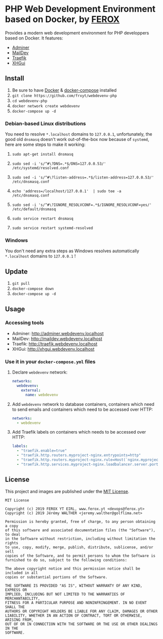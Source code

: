 # PHP Web Development Environment based on Docker, by [FEROX](https://ferox.yt)

Provides a modern web development environment for PHP developpers based on Docker. It features:

* [Adminer](https://www.adminer.org/)
* [MailDev](https://github.com/maildev/maildev)
* [Traefik](https://docs.traefik.io/)
* [XHGui](https://github.com/frxyt/docker-xhgui-dev)

## Install

1. Be sure to have [Docker](https://hub.docker.com/?overlay=onboarding) & [docker-compose](https://docs.docker.com/compose/install/) installed
1. `git clone https://github.com/frxyt/webdevenv-php`
1. `cd webdevenv-php`
1. `docker network create webdevenv`
1. `docker-compose up -d`

### Debian-based Linux distributions

You need to resolve `*.localhost` domains to `127.0.0.1`, unfortunately, the good old `dnsmasq` doesn't work out-of-the-box now because of `systemd`, here are some steps to make it working:

1. `sudo apt-get install dnsmasq`
1. `sudo sed -i 's/^#\?DNS=.*$/DNS=127.0.0.53/' /etc/systemd/resolved.conf`
1. `sudo sed -i 's/^#\?listen-address=.*$/listen-address=127.0.0.53/' /etc/dnsmasq.conf`
1. `echo 'address=/localhost/127.0.0.1'  | sudo tee -a /etc/dnsmasq.conf`

1. `sudo sed -i 's/^#\?IGNORE_RESOLVCONF=.*$/IGNORE_RESOLVCONF=yes/' /etc/default/dnsmasq`
1. `sudo service restart dnsmasq`
1. `sudo service restart systemd-resolved`

### Windows

You don't need any extra steps as Windows resolves automatically `*.localhost` domains to `127.0.0.1` !

## Update

1. `git pull`
1. `docker-compose down`
1. `docker-compose up -d`

## Usage

### Accessing tools

* Adminer: http://adminer.webdevenv.localhost
* MailDev: http://maildev.webdevenv.localhost
* Traefik: http://traefik.webdevenv.localhost
* XHGui: http://xhgui.webdevenv.localhost

### Use it in your `docker-compose.yml` files

1. Declare `webdevenv` network:
   ```yaml
   networks: 
     webdevenv:
       external: 
         name: webdevenv
   ```
1. Add `webdevenv` network to database containers, containers which need to send emails and containers which need to be accessed over HTTP:
   ```yaml
   networks: 
     - webdevenv
   ```
1. Add Traefik labels on containers which needs to be accessed over HTTP:
   ```yaml
   labels: 
     - "traefik.enable=true"
     - "traefik.http.routers.myproject-nginx.entrypoints=http"
     - "traefik.http.routers.myproject-nginx.rule=Host(`nginx.myproject.localhost`)"
     - "traefik.http.services.myproject-nginx.loadbalancer.server.port=80"
   ```

## License

This project and images are published under the [MIT License](LICENSE).

```
MIT License

Copyright (c) 2019 FEROX YT EIRL, www.ferox.yt <devops@ferox.yt>
Copyright (c) 2019 Jérémy WALTHER <jeremy.walther@golflima.net>

Permission is hereby granted, free of charge, to any person obtaining a copy
of this software and associated documentation files (the "Software"), to deal
in the Software without restriction, including without limitation the rights
to use, copy, modify, merge, publish, distribute, sublicense, and/or sell
copies of the Software, and to permit persons to whom the Software is
furnished to do so, subject to the following conditions:

The above copyright notice and this permission notice shall be included in all
copies or substantial portions of the Software.

THE SOFTWARE IS PROVIDED "AS IS", WITHOUT WARRANTY OF ANY KIND, EXPRESS OR
IMPLIED, INCLUDING BUT NOT LIMITED TO THE WARRANTIES OF MERCHANTABILITY,
FITNESS FOR A PARTICULAR PURPOSE AND NONINFRINGEMENT. IN NO EVENT SHALL THE
AUTHORS OR COPYRIGHT HOLDERS BE LIABLE FOR ANY CLAIM, DAMAGES OR OTHER
LIABILITY, WHETHER IN AN ACTION OF CONTRACT, TORT OR OTHERWISE, ARISING FROM,
OUT OF OR IN CONNECTION WITH THE SOFTWARE OR THE USE OR OTHER DEALINGS IN THE
SOFTWARE.
```